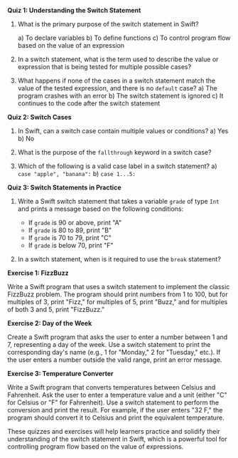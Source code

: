 **Quiz 1: Understanding the Switch Statement**

1. What is the primary purpose of the switch statement in Swift?

   a) To declare variables
   b) To define functions
   c) To control program flow based on the value of an expression

2. In a switch statement, what is the term used to describe the value or expression that is being tested for multiple possible cases?
3. What happens if none of the cases in a switch statement match the value of the tested expression, and there is no `default` case?
   a) The program crashes with an error
   b) The switch statement is ignored
   c) It continues to the code after the switch statement

**Quiz 2: Switch Cases**

1. In Swift, can a switch case contain multiple values or conditions?
   a) Yes
   b) No

2. What is the purpose of the `fallthrough` keyword in a switch case?
3. Which of the following is a valid case label in a switch statement?
   a) `case "apple", "banana":`
   b) `case 1...5:`

**Quiz 3: Switch Statements in Practice**

1. Write a Swift switch statement that takes a variable `grade` of type `Int` and prints a message based on the following conditions:
   - If `grade` is 90 or above, print "A"
   - If `grade` is 80 to 89, print "B"
   - If `grade` is 70 to 79, print "C"
   - If `grade` is below 70, print "F"

2. In a switch statement, when is it required to use the `break` statement?

**Exercise 1: FizzBuzz**

Write a Swift program that uses a switch statement to implement the classic FizzBuzz problem. 
The program should print numbers from 1 to 100, but for multiples of 3, print "Fizz," for multiples of 5, print "Buzz," and for multiples of both 3 and 5, print "FizzBuzz."

**Exercise 2: Day of the Week**

Create a Swift program that asks the user to enter a number between 1 and 7, representing a day of the week. 
Use a switch statement to print the corresponding day's name (e.g., 1 for "Monday," 2 for "Tuesday," etc.). If the user enters a number outside the valid range, print an error message.

**Exercise 3: Temperature Converter**

Write a Swift program that converts temperatures between Celsius and Fahrenheit. Ask the user to enter a temperature value and a 
unit (either "C" for Celsius or "F" for Fahrenheit). Use a switch statement to perform the conversion and print the result. 
For example, if the user enters "32 F," the program should convert it to Celsius and print the equivalent temperature.

These quizzes and exercises will help learners practice and solidify their understanding of the switch statement in Swift,
which is a powerful tool for controlling program flow based on the value of expressions.
